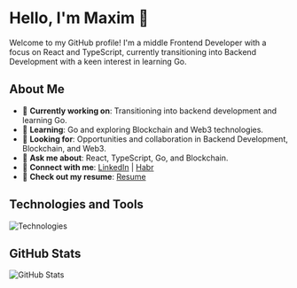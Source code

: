 # Hello, I'm Maxim 👋

Welcome to my GitHub profile! I'm a middle Frontend Developer with a focus on React and TypeScript, currently transitioning into Backend Development with a keen interest in learning Go.

## About Me

- 🔭 **Currently working on**: Transitioning into backend development and learning Go.
- 🌱 **Learning**: Go and exploring Blockchain and Web3 technologies.
- 👯 **Looking for**: Opportunities and collaboration in Backend Development, Blockchain, and Web3.
- 🤔 **Ask me about**: React, TypeScript, Go, and Blockchain.
- 💬 **Connect with me**: [LinkedIn]([your-linkedin-profile](https://www.linkedin.com/in/maksim-balov-a5809124b/)) | [Habr](https://career.habr.com/sobored)
- 📄 **Check out my resume**: [Resume](link-to-resume)


## Technologies and Tools

![Technologies](https://skillicons.dev/icons?i=react,typescript,go)


## GitHub Stats

![GitHub Stats](https://github-readme-stats.vercel.app/api?username=capslol&show_icons=true&count_private=true&hide=prs&theme=dark)
